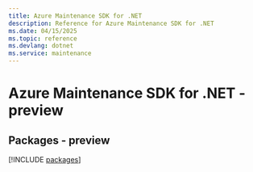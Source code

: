 ```yaml
---
title: Azure Maintenance SDK for .NET
description: Reference for Azure Maintenance SDK for .NET
ms.date: 04/15/2025
ms.topic: reference
ms.devlang: dotnet
ms.service: maintenance
---
```

# Azure Maintenance SDK for .NET - preview
## Packages - preview
[!INCLUDE [packages](maintenance-index.md)]